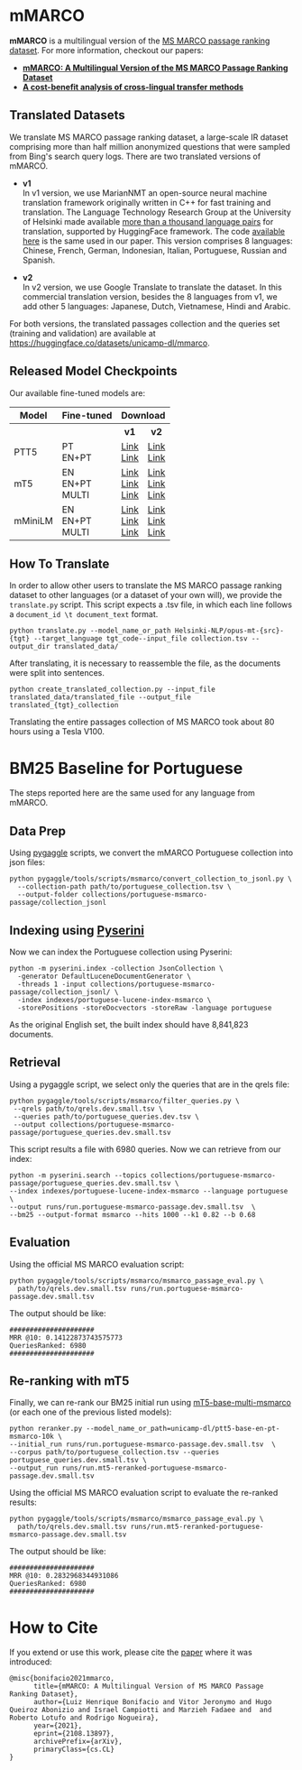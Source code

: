 # mMARCO
**mMARCO** is a multilingual version of the [MS MARCO passage ranking dataset](https://microsoft.github.io/msmarco/).
For more information, checkout our papers:
  * [**mMARCO: A Multilingual Version of the MS MARCO Passage Ranking Dataset**](https://arxiv.org/abs/2108.13897)
  * [**A cost-benefit analysis of cross-lingual transfer methods**](https://arxiv.org/abs/2105.06813)
<!---
This repository presents a neural machine translation-based method for translating the MS MARCO passage ranking dataset.
The code available here is the same used in our paper [**mMARCO: A Multilingual Version of MS MARCO Passage Ranking Dataset**](https://arxiv.org/abs/2108.13897).
-->

## Translated Datasets
We translate MS MARCO passage ranking dataset, a large-scale IR dataset comprising more than half million anonymized questions that were sampled from Bing's search query logs. There are two translated versions of mMARCO.

  * **v1**  
  In v1 version, we use MarianNMT an open-source neural machine translation framework originally written in C++ for fast training and translation. The Language Technology Research Group at the University of Helsinki made available [more than a thousand language pairs](https://huggingface.co/Helsinki-NLP) for translation, supported by HuggingFace framework. The code [available here](https://github.com/unicamp-dl/mMARCO/blob/main/scripts/translate.py) is the same used in our paper.
  This version comprises 8 languages: Chinese, French, German, Indonesian, Italian, Portuguese, Russian and Spanish.

  * **v2**  
  In v2 version, we use Google Translate to translate the dataset. In this commercial translation version, besides the 8 languages from v1, we add other 5 languages: Japanese, Dutch, Vietnamese, Hindi and Arabic.

For both versions, the translated passages collection and the queries set (training and validation) are available at https://huggingface.co/datasets/unicamp-dl/mmarco.

<!---
As described in our work, we made available the MS MARCO passage ranking dataset translated to 8 languages (Chinese, French, German, Indonesian, Italian, Portuguese, Russian and Spanish).
The translated passages collection and the queries set (training and validation) are available at https://huggingface.co/datasets/unicamp-dl/mmarco/tree/main/data/v1.1.
-->

## Released Model Checkpoints
Our available fine-tuned models are: 
<!DOCTYPE html>
<html>
<body>

<table>
  <tr>
    <th>Model</th>
    <th>Fine-tuned</th>
    <th colspan=2>Download</th>
  </tr>
  <tr>
    <th></th>
    <th></th>
    <th>v1</th>
    <th>v2</th>
  </tr>
  <tr>
    <td>PTT5</td>
    <td>PT<br>EN+PT</td>
    <td><a href="https://huggingface.co/unicamp-dl/ptt5-base-pt-msmarco-100k-v1">Link</a><br><a href="https://huggingface.co/unicamp-dl/ptt5-base-en-pt-msmarco-10k-v1">Link</\a></td>
    <td><a href="https://huggingface.co/unicamp-dl/ptt5-base-pt-msmarco-100k-v2">Link</\a><br><a href="https://huggingface.co/unicamp-dl/ptt5-base-en-pt-msmarco-100k-v2">Link</\a></td>
  </tr>
  <tr>
    <td>mT5</td>
    <td>EN<br>EN+PT<br>MULTI</td>
    <td><a href="https://huggingface.co/unicamp-dl/mt5-base-en-msmarco">Link</\a><br><a href="https://huggingface.co/unicamp-dl/mt5-base-en-pt-msmarco-v1">Link</\a><br><a href="https://huggingface.co/unicamp-dl/mt5-base-mmarco-v1">Link</\a></td>
    <td><a href="https://huggingface.co/unicamp-dl/mt5-base-en-msmarco">Link</\a><br><a href="https://huggingface.co/unicamp-dl/mt5-base-en-pt-msmarco-v2">Link</\a><br><a href="https://huggingface.co/unicamp-dl/mt5-base-mmarco-v2">Link</\a></td>
  </tr>
  <tr>
    <td>mMiniLM</td>
    <td>EN<br>EN+PT<br>MULTI</td>
    <td><a href="https://huggingface.co/unicamp-dl/mMiniLM-L6-v2-en-msmarco">Link</\a><br><a href="https://huggingface.co/unicamp-dl/mMiniLM-L6-v2-en-pt-msmarco-v1">Link</\a><br><a href="https://huggingface.co/unicamp-dl/mMiniLM-L6-v2-mmarco-v1">Link</\a></td>
    <td><a href="https://huggingface.co/unicamp-dl/mMiniLM-L6-v2-en-msmarco">Link</\a><br><a href="https://huggingface.co/unicamp-dl/mMiniLM-L6-v2-en-pt-msmarco-v2">Link</\a><br><a href="https://huggingface.co/unicamp-dl/mMiniLM-L6-v2-mmarco-v2">Link</\a></td>
  </tr>
</table>

</body>
</html>



<!---
| Model | Description | MRR@10*|
| :--- | :--- | :---: |
|[ptT5-base-pt-msmarco](https://huggingface.co/unicamp-dl/ptt5-base-pt-msmarco-100k)| a [PTT5](https://github.com/unicamp-dl/PTT5) model fine-tuned on Portuguese MS MARCO | 0.188 |
|[ptT5-base-en-pt-msmarco](https://huggingface.co/unicamp-dl/ptt5-base-en-pt-msmarco-10k) | a PTT5 model fine-tuned on English and Portuguese MS MARCO| 0.343|
|[mT5-base-en-pt-msmarco](https://huggingface.co/unicamp-dl/mt5-base-en-pt-msmarco) |a [mT5](https://github.com/google-research/multilingual-t5) model fine-tuned on both English and Portuguese MS MARCO | 0.375|
|[mT5-base-multi-msmarco](https://huggingface.co/unicamp-dl/mt5-base-multi-msmarco) |a mT5 model fine-tuned on mMARCO |0.366 |
|[mMiniLM-pt-msmarco](https://huggingface.co/unicamp-dl/multilingual-MiniLM-L6-v2-pt-msmarco) |a [mMiniLM](https://github.com/microsoft/unilm/tree/master/minilm) model fine-tuned on Portuguese MS MARCO | - |
|[mMiniLM-en-pt-msmarco](https://huggingface.co/unicamp-dl/multilingual-MiniLM-L6-v2-en-pt-msmarco) |a mMiniLM model fine-tuned on both English and Portuguese MS MARCO | 0.375|
|[mMiniLM-multi-msmarco](https://huggingface.co/unicamp-dl/multilingual-MiniLM-L6-v2-multi-msmarco) |a mMiniLM model fine-tuned on mMARCO | 0.363|

\* MRR@10 on English MS MARCO
-->
<!---
## Dataset
We translate MS MARCO passage ranking dataset, a large-scale IR dataset comprising more than half million anonymized questions that were sampled from Bing's search query logs.
-->
<!---
## Translation Model
To translate the MS MARCO dataset, we use MarianNMT an open-source neural machine translation framework originally written in C++ for fast training and translation. The Language Technology Research Group at the University of Helsinki made available [more than a thousand language pairs](https://huggingface.co/Helsinki-NLP) for translation, supported by HuggingFace framework.
-->

## How To Translate
In order to allow other users to translate the MS MARCO passage ranking dataset to other languages (or a dataset of your own will), we provide the ```translate.py``` script. This script expects a .tsv file, in which each line follows a ```document_id \t document_text``` format.
```
python translate.py --model_name_or_path Helsinki-NLP/opus-mt-{src}-{tgt} --target_language tgt_code--input_file collection.tsv --output_dir translated_data/
```
After translating, it is necessary to reassemble the file, as the documents were split into sentences.
```
python create_translated_collection.py --input_file translated_data/translated_file --output_file translated_{tgt}_collection
```
Translating the entire passages collection of MS MARCO took about 80 hours using a Tesla V100.

# BM25 Baseline for Portuguese
The steps reported here are the same used for any language from mMARCO. 

## Data Prep

Using [pygaggle](https://github.com/castorini/pygaggle) scripts, we convert the mMARCO Portuguese collection into json files:
```
python pygaggle/tools/scripts/msmarco/convert_collection_to_jsonl.py \
  --collection-path path/to/portuguese_collection.tsv \
  --output-folder collections/portuguese-msmarco-passage/collection_jsonl
```
## Indexing using [Pyserini](https://github.com/castorini/pyserini)
Now we can index the Portuguese collection using Pyserini:
```
python -m pyserini.index -collection JsonCollection \
  -generator DefaultLuceneDocumentGenerator \
  -threads 1 -input collections/portuguese-msmarco-passage/collection_jsonl/ \
  -index indexes/portuguese-lucene-index-msmarco \
  -storePositions -storeDocvectors -storeRaw -language portuguese
```
As the original English set, the built index should have 8,841,823 documents.

## Retrieval
Using a pygaggle script, we select only the queries that are in the qrels file:
```
python pygaggle/tools/scripts/msmarco/filter_queries.py \
 --qrels path/to/qrels.dev.small.tsv \
 --queries path/to/portuguese_queries.dev.tsv \
 --output collections/portuguese-msmarco-passage/portuguese_queries.dev.small.tsv
 ```
 This script results a file with 6980 queries. Now we can retrieve from our index:
 
  ```
python -m pyserini.search --topics collections/portuguese-msmarco-passage/portuguese_queries.dev.small.tsv \
 --index indexes/portuguese-lucene-index-msmarco --language portuguese \
 --output runs/run.portuguese-msmarco-passage.dev.small.tsv  \
 --bm25 --output-format msmarco --hits 1000 --k1 0.82 --b 0.68
  ```
 ## Evaluation
Using the official MS MARCO evaluation script:
```
python pygaggle/tools/scripts/msmarco/msmarco_passage_eval.py \
  path/to/qrels.dev.small.tsv runs/run.portuguese-msmarco-passage.dev.small.tsv
``` 
The output should be like:
```
#####################
MRR @10: 0.14122873743575773
QueriesRanked: 6980
#####################
```

## Re-ranking with mT5
Finally, we can re-rank our BM25 initial run using [mT5-base-multi-msmarco](https://huggingface.co/unicamp-dl/mt5-base-multi-msmarco) (or each one of the previous listed models):
``` 
python reranker.py --model_name_or_path=unicamp-dl/ptt5-base-en-pt-msmarco-10k \
--initial_run runs/run.portuguese-msmarco-passage.dev.small.tsv  \
--corpus path/to/portuguese_collection.tsv --queries portuguese_queries.dev.small.tsv \
--output_run runs/run.mt5-reranked-portuguese-msmarco-passage.dev.small.tsv
``` 
Using the official MS MARCO evaluation script to evaluate the re-ranked results:
```
python pygaggle/tools/scripts/msmarco/msmarco_passage_eval.py \
  path/to/qrels.dev.small.tsv runs/run.mt5-reranked-portuguese-msmarco-passage.dev.small.tsv
``` 
The output should be like:
```
#####################
MRR @10: 0.2832968344931086
QueriesRanked: 6980
#####################
```
 
# How to Cite

If you extend or use this work, please cite the [paper][paper] where it was
introduced:

```
@misc{bonifacio2021mmarco,
      title={mMARCO: A Multilingual Version of MS MARCO Passage Ranking Dataset}, 
      author={Luiz Henrique Bonifacio and Vitor Jeronymo and Hugo Queiroz Abonizio and Israel Campiotti and Marzieh Fadaee and  and Roberto Lotufo and Rodrigo Nogueira},
      year={2021},
      eprint={2108.13897},
      archivePrefix={arXiv},
      primaryClass={cs.CL}
}
```

[paper]: https://arxiv.org/abs/2108.13897
